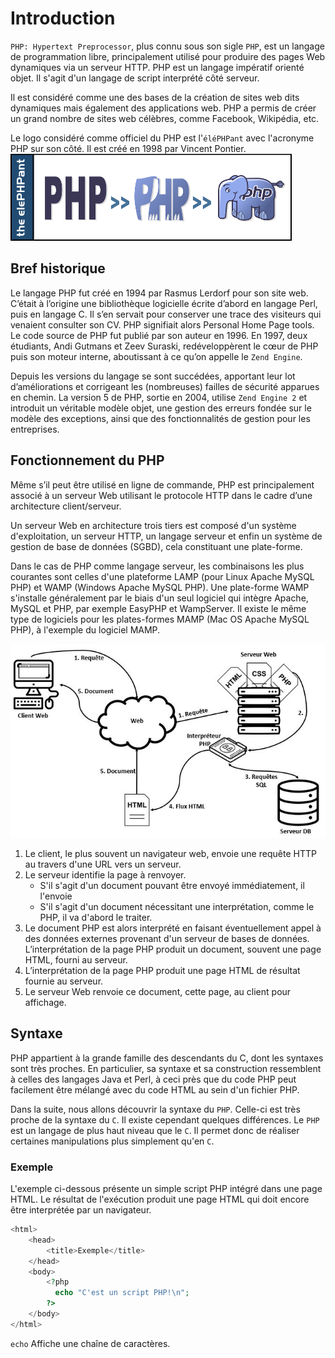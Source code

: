 # Introduction
`PHP: Hypertext Preprocessor`, plus connu sous son sigle `PHP`, est un langage de programmation libre, principalement utilisé pour produire des pages Web dynamiques via un serveur HTTP. PHP est un langage impératif orienté objet. Il s'agit d'un langage de script interprété côté serveur.

Il est considéré comme une des bases de la création de sites web dits dynamiques mais également des applications web.
PHP a permis de créer un grand nombre de sites web célèbres, comme Facebook, Wikipédia, etc.

Le logo considéré comme officiel du PHP est l'`éléPHPant` avec l'acronyme PHP sur son côté. Il est créé en 1998 par Vincent Pontier.
![PHP Elephant](images/PHP_Elephpant.png)

## Bref historique
Le langage PHP fut créé en 1994 par Rasmus Lerdorf pour son site web. C’était à l’origine une bibliothèque logicielle écrite d’abord en langage Perl, puis en langage C. Il s’en servait pour conserver une trace des visiteurs qui venaient consulter son CV. PHP signifiait alors Personal Home Page tools. Le code source de PHP fut publié par son auteur en 1996. En 1997, deux étudiants, Andi Gutmans et Zeev Suraski, redéveloppèrent le cœur de PHP puis son moteur interne, aboutissant à ce qu’on appelle le `Zend Engine`.

Depuis les versions du langage se sont succédées, apportant leur lot d’améliorations et corrigeant les (nombreuses) failles de sécurité apparues en chemin. La version 5 de PHP, sortie en 2004, utilise `Zend Engine 2` et introduit un véritable modèle objet, une gestion des erreurs fondée sur le modèle des exceptions, ainsi que des fonctionnalités de gestion pour les entreprises.

## Fonctionnement du PHP
Même s’il peut être utilisé en ligne de commande, PHP est principalement associé à un serveur Web utilisant le protocole HTTP dans le cadre d’une architecture client/serveur.

Un serveur Web en architecture trois tiers est composé d'un système d'exploitation, un serveur HTTP, un langage serveur et enfin un système de gestion de base de données (SGBD), cela constituant une plate-forme.

Dans le cas de PHP comme langage serveur, les combinaisons les plus courantes sont celles d'une plateforme LAMP (pour Linux Apache MySQL PHP) et WAMP (Windows Apache MySQL PHP). Une plate-forme WAMP s'installe généralement par le biais d'un seul logiciel qui intègre Apache, MySQL et PHP, par exemple EasyPHP et WampServer. Il existe le même type de logiciels pour les plates-formes MAMP (Mac OS Apache MySQL PHP), à l'exemple du logiciel MAMP.

![Fonctionnement](images/Modele-php-html.jpg)

1. Le client, le plus souvent un navigateur web, envoie une requête HTTP au travers d'une URL vers un serveur.
2. Le serveur identifie la page à renvoyer. 
	- S'il s'agit d'un document pouvant être envoyé immédiatement, il l'envoie
	- S'il s'agit d'un document nécessitant une interprétation, comme le PHP, il va d'abord le traiter.
3. Le document PHP est alors interprété en faisant éventuellement appel à des données externes provenant d'un serveur de bases de données. L’interprétation de la page PHP produit un document, souvent une page HTML, fourni au serveur.
4. L’interprétation de la page PHP produit une page HTML de résultat fournie au serveur.
5. Le serveur Web renvoie ce document, cette page, au client pour affichage.

## Syntaxe
PHP appartient à la grande famille des descendants du C, dont les syntaxes sont très proches. En particulier, sa syntaxe et sa construction ressemblent à celles des langages Java et Perl, à ceci près que du code PHP peut facilement être mélangé avec du code HTML au sein d'un fichier PHP.

Dans la suite, nous allons découvrir la syntaxe du `PHP`. Celle-ci est très proche de la syntaxe du `C`. Il existe cependant quelques différences. Le `PHP` est un langage de plus haut niveau que le `C`. Il permet donc de réaliser certaines manipulations plus simplement qu'en `C`.

### Exemple
L'exemple ci-dessous présente un simple script PHP intégré dans une page HTML. Le résultat de l'exécution produit une page HTML qui doit encore être interprétée par un navigateur.
```php runnable
<html>
    <head>
        <title>Exemple</title>
    </head>
    <body>
        <?php 
          echo "C'est un script PHP!\n"; 
        ?>
    </body>
</html>
```

`echo` Affiche une chaîne de caractères.
